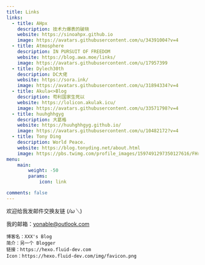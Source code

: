 ```yaml
---
title: Links
links:
  - title: AHpx
    description: 技术力爆表的破晓
    website: https://sinoahpx.github.io
    image: https://avatars.githubusercontent.com/u/34391004?v=4
  - title: Atmosphere
    description: IN PURSUIT OF FREEDOM
    website: https://blog.awa.moe/links/
    image: https://avatars.githubusercontent.com/u/17957399
  - title: Dylech30th
    description: DC大佬
    website: https://sora.ink/
    image: https://avatars.githubusercontent.com/u/31894334?v=4
  - title: Akula<>Blog
    description: 苟利国家生死以
    website: https://lolicon.akulak.icu/
    image: https://avatars.githubusercontent.com/u/33571798?v=4
  - title: huuhghhgyg
    description: 大葛格
    website: https://huuhghhgyg.github.io/
    image: https://avatars.githubusercontent.com/u/10482172?v=4
  - title: Tony Ding
    description: World Peace.
    website: https://blog.tonyding.net/about.html
    image: https://pbs.twimg.com/profile_images/1597491297350127616/FHruw66T_400x400.jpg
menu:
    main: 
        weight: -50
        params:
            icon: link

comments: false
---
```


欢迎给我发邮件交换友链 (*/ω＼*)

我的邮箱：yonable@outlook.com

```
博客名：XXX's Blog
简介：另一个 Blogger
链接：https://hexo.fluid-dev.com
Icon：https://hexo.fluid-dev.com/img/favicon.png
```

